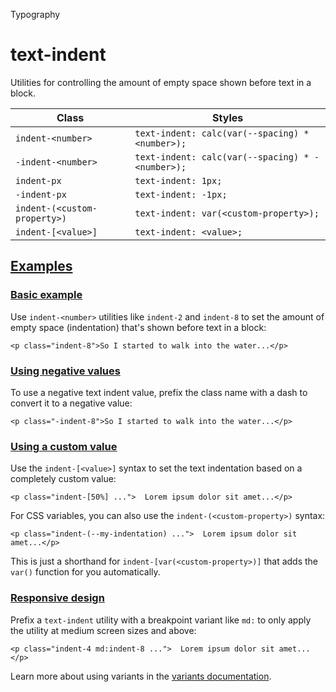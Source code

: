 Typography

# text-indent

Utilities for controlling the amount of empty space shown before text in a block.

| Class                        | Styles                                           |
| ---------------------------- | ------------------------------------------------ |
| `indent-<number>`            | `text-indent: calc(var(--spacing) * <number>);`  |
| `-indent-<number>`           | `text-indent: calc(var(--spacing) * -<number>);` |
| `indent-px`                  | `text-indent: 1px;`                              |
| `-indent-px`                 | `text-indent: -1px;`                             |
| `indent-(<custom-property>)` | `text-indent: var(<custom-property>);`           |
| `indent-[<value>]`           | `text-indent: <value>;`                          |

## [Examples](#examples)

### [Basic example](#basic-example)

Use `indent-<number>` utilities like `indent-2` and `indent-8` to set the amount of empty space (indentation) that's shown before text in a block:

```
<p class="indent-8">So I started to walk into the water...</p>
```

### [Using negative values](#using-negative-values)

To use a negative text indent value, prefix the class name with a dash to convert it to a negative value:

```
<p class="-indent-8">So I started to walk into the water...</p>
```

### [Using a custom value](#using-a-custom-value)

Use the `indent-[<value>]` syntax to set the text indentation based on a completely custom value:

```
<p class="indent-[50%] ...">  Lorem ipsum dolor sit amet...</p>
```

For CSS variables, you can also use the `indent-(<custom-property>)` syntax:

```
<p class="indent-(--my-indentation) ...">  Lorem ipsum dolor sit amet...</p>
```

This is just a shorthand for `indent-[var(<custom-property>)]` that adds the `var()` function for you automatically.

### [Responsive design](#responsive-design)

Prefix a `text-indent` utility with a breakpoint variant like `md:` to only apply the utility at medium screen sizes and above:

```
<p class="indent-4 md:indent-8 ...">  Lorem ipsum dolor sit amet...</p>
```

Learn more about using variants in the [variants documentation](/docs/hover-focus-and-other-states).
